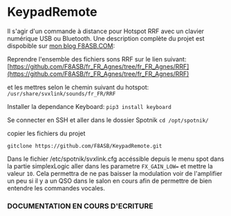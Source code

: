 # KeypadRemote
Il s'agir d'un commande à distance pour Hotspot RRF avec un clavier numérique USB ou Bluetooth. Une description complète du projet est dispobible sur [mon blog F8ASB.COM]( http://blog.f8asb.com/2021/11/06/keypadremote-le-…r-les-malvoyants/):


Reprendre l'ensemble des fichiers sons RRF sur le lien suivant:
[https://github.com/F8ASB/fr_FR_Agnes/tree/fr_FR_Agnes/RRF](https://github.com/F8ASB/fr_FR_Agnes/tree/fr_FR_Agnes/RRF)

et les mettres selon le chemin suivant du hotspot:
`/usr/share/svxlink/sounds/fr_FR/RRF`

Installer la dependance Keyboard:
`pip3 install keyboard`

Se connecter en SSH et aller dans le dossier Spotnik
`cd /opt/spotnik/`

copier les fichiers du projet

`gitclone https://github.com/F8ASB/KeypadRemote.git`

Dans le fichier /etc/spotnik/svxlink.cfg accéssible depuis le menu spot
dans la partie simplexLogic aller dans les parametre `FX_GAIN_LOW=` et mettre la valeur `10`.
Cela permettra de ne pas baisser la modulation voir de l'amplifier un peu si il y a un QSO dans le salon en cours afin de permettre de bien entendre les commandes vocales.

### **DOCUMENTATION EN COURS D'ECRITURE**

